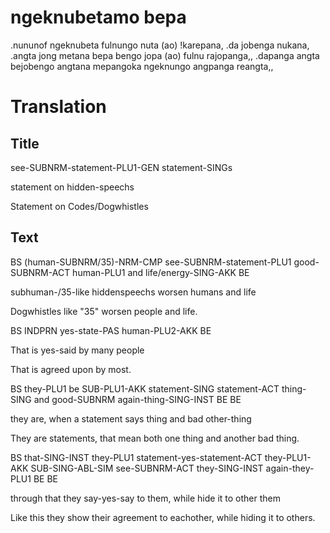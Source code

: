 # ngeknubetamo bepa
.nununof ngeknubeta fulnungo nuta (ao) !karepana,
.da jobenga nukana,
.angta jong metana bepa bengo jopa (ao) fulnu rajopanga,,
.dapanga angta bejobengo angtana mepangoka ngeknungo angpanga reangta,,
# Translation
## Title
see-SUBNRM-statement-PLU1-GEN statement-SINGs

statement on hidden-speechs

Statement on Codes/Dogwhistles
## Text
BS (human-SUBNRM/35)-NRM-CMP see-SUBNRM-statement-PLU1 good-SUBNRM-ACT human-PLU1 and life/energy-SING-AKK BE

subhuman-/35-like hiddenspeechs worsen humans and life

Dogwhistles like "35" worsen people and life.

BS INDPRN yes-state-PAS human-PLU2-AKK BE

That is yes-said by many people

That is agreed upon by most.

BS they-PLU1 be SUB-PLU1-AKK statement-SING statement-ACT thing-SING and good-SUBNRM again-thing-SING-INST BE BE

they are, when a statement says thing and bad other-thing

They are statements, that mean both one thing and another bad thing.

BS that-SING-INST they-PLU1 statement-yes-statement-ACT they-PLU1-AKK SUB-SING-ABL-SIM see-SUBNRM-ACT they-SING-INST again-they-PLU1 BE BE

through that they say-yes-say to them, while hide it to other them

Like this they show their agreement to eachother, while hiding it to others.
